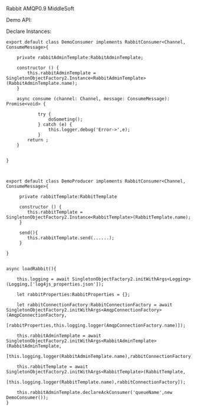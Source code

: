 

Rabbit AMQP0.9 MiddleSoft

Demo API:

Declare Instances:

    export default class DemoConsumer implements RabbitConsumer<Channel, ConsumeMessage>{

        private rabbitAdminTemplate:RabbitAdminTemplate;

        constructor () {
            this.rabbitAdminTemplate = SingletonObjectFactory2.Instance<RabbitAdminTemplate>(RabbitAdminTemplate.name);
        }

        async consume (channel: Channel, message: ConsumeMessage): Promise<void> {
    
                try {
                    doSometing();
                } catch (e) {
                    this.logger.debug('Error->',e);
                }
            return ;
        }

       
    }



    export default class DemoProducer implements RabbitConsumer<Channel, ConsumeMessage>{

         private rabbitTemplate:RabbitTemplate

         constructor () {
            this.rabbitTemplate = SingletonObjectFactory2.Instance<RabbitTemplate>(RabbitTemplate.name);
         }

         send(){
            this.rabbitTemplate.send(......);
         }

    }


    async loadRabbit(){

        this.logging = await SingletonObjectFactory2.initWithArgs<Logging>(Logging,['log4js_properties.json']);

        let rabbitProperties:RabbitProperties = {};

        let rabbitConnectionFactory:RabbitConnectionFactory = await SingletonObjectFactory2.initWithArgs<AmqpConnectionFactory>(AmqpConnectionFactory,
            [rabbitProperties,this.logging.logger(AmqpConnectionFactory.name)]);

        this.rabbitAdminTemplate = await SingletonObjectFactory2.initWithArgs<RabbitAdminTemplate>(RabbitAdminTemplate,
            [this.logging.logger(RabbitAdminTemplate.name),rabbitConnectionFactory]);

        this.rabbitTemplate = await SingletonObjectFactory2.initWithArgs<RabbitTemplate>(RabbitTemplate,
            [this.logging.logger(RabbitTemplate.name),rabbitConnectionFactory]);

        this.rabbitAdminTemplate.declareAckConsumer('queueName',new DemoConsumer());
    }




   
